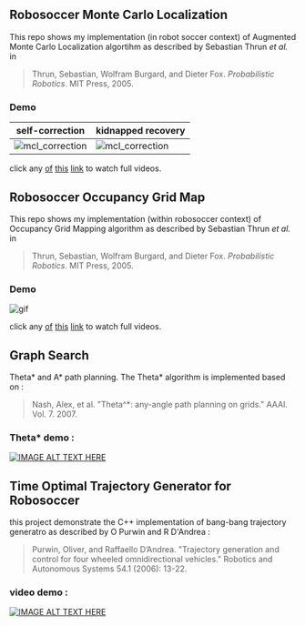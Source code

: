 
## Robosoccer Monte Carlo Localization
This repo shows my implementation (in robot soccer context) of Augmented Monte Carlo Localization algortihm as described by Sebastian Thrun *et al.* in 
> Thrun, Sebastian, Wolfram Burgard, and Dieter Fox. *Probabilistic Robotics*. MIT Press, 2005.

### Demo
| self-correction                   	| kidnapped recovery                 	|
|-----------------------------------	|------------------------------------	|
| ![mcl_correction](robosoccer-mcl/mcl_sim_correction.gif) 	| ![mcl_correction](robosoccer-mcl/mcl_sim_kidnap.gif) 	|
   
click any [of](https://www.youtube.com/watch?v=tMeLSQvUeVQ) [this](https://www.youtube.com/watch?v=ujVcfG9VXiw) [link](https://www.youtube.com/watch?v=SXniPrJiX9Q) to watch full videos.

## Robosoccer Occupancy Grid Map
This repo shows my implementation (within robosoccer context) of Occupancy Grid Mapping algorithm as described by Sebastian Thrun *et al.* in 

> Thrun, Sebastian, Wolfram Burgard, and Dieter Fox. *Probabilistic Robotics*. MIT Press, 2005.

### Demo
![gif](robosoccer-grid-map/demo.gif)   
   
click any [of](https://www.youtube.com/watch?v=3Is-m4kjH-Y) [this](https://www.youtube.com/watch?v=vDWKjYsMWv4) [link](https://www.youtube.com/watch?v=xpIxKY8aeac) to watch full videos.

## Graph Search  
Theta* and A* path planning. The Theta* algorithm is implemented based on :  
> Nash, Alex, et al. "Theta^*: any-angle path planning on grids." AAAI. Vol. 7. 2007.

### Theta* demo :
[![IMAGE ALT TEXT HERE](http://img.youtube.com/vi/mAaYVTedqPQ/0.jpg)](https://youtu.be/mAaYVTedqPQ)

## Time Optimal Trajectory Generator for Robosoccer 

this project demonstrate the C++ implementation of bang-bang trajectory generatro as described by O Purwin and R D'Andrea :    
> Purwin, Oliver, and Raffaello D’Andrea. "Trajectory generation and control for four wheeled omnidirectional vehicles." Robotics and Autonomous Systems 54.1 (2006): 13-22. 

### video demo :  
[![IMAGE ALT TEXT HERE](http://img.youtube.com/vi/zd-EOJTlkLo/0.jpg)](http://www.youtube.com/watch?v=zd-EOJTlkLo)  